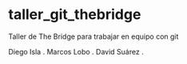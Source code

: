 # taller_git_thebridge
Taller de The Bridge para trabajar en equipo con git

Diego Isla . 
Marcos Lobo .
David Suárez .
